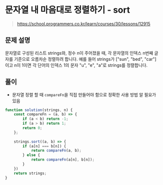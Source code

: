 # 문자열 내 마음대로 정렬하기 - sort
> https://school.programmers.co.kr/learn/courses/30/lessons/12915

## 문제 설명
문자열로 구성된 리스트 strings와, 정수 n이 주어졌을 때, 각 문자열의 인덱스 n번째 글자를 기준으로 오름차순 정렬하려 합니다. 예를 들어 strings가 ["sun", "bed", "car"]이고 n이 1이면 각 단어의 인덱스 1의 문자 "u", "e", "a"로 strings를 정렬합니다.

## 풀이
- 문자열 정렬 할 때 `compareFn`을 직접 만들어야 함으로 정확한 사용 방법 알 필요가 있음

```js
function solution(strings, n) {
    const compareFn = (a, b) => {
        if (a < b) return -1;
        if (a > b) return 1;
        return 0;
    };
    
    strings.sort((a, b) => {
        if (a[n] === b[n]) {
            return compareFn(a, b);
        } else {
            return compareFn(a[n], b[n]);
        }
    })
    return strings;
}
```
